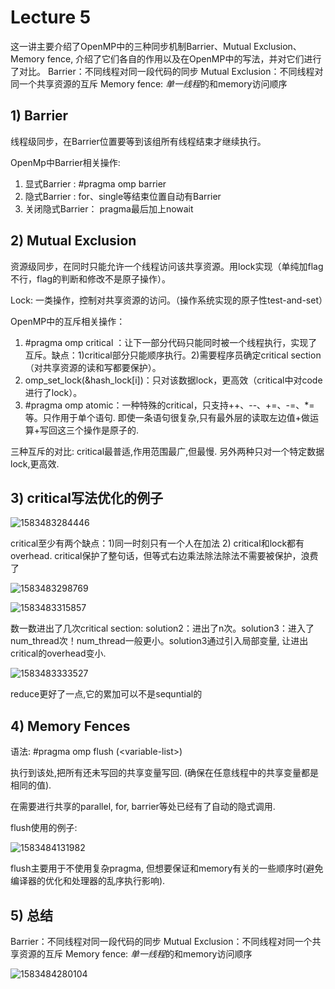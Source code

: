 # Lecture 5 

这一讲主要介绍了OpenMP中的三种同步机制Barrier、Mutual Exclusion、Memory fence, 介绍了它们各自的作用以及在OpenMP中的写法，并对它们进行了对比。
Barrier：不同线程对同一段代码的同步
Mutual Exclusion：不同线程对同一个共享资源的互斥
Memory fence: *单一线程*的和memory访问顺序


## 1) Barrier

线程级同步，在Barrier位置要等到该组所有线程结束才继续执行。

OpenMp中Barrier相关操作:

1. 显式Barrier :  #pragma omp barrier
2. 隐式Barrier :  for、single等结束位置自动有Barrier
3. 关闭隐式Barrier： pragma最后加上nowait

## 2) Mutual Exclusion

资源级同步，在同时只能允许一个线程访问该共享资源。用lock实现（单纯加flag不行，flag的判断和修改不是原子操作）。

Lock: 一类操作，控制对共享资源的访问。（操作系统实现的原子性test-and-set）

OpenMP中的互斥相关操作：

1. #pragma omp critical ：让下一部分代码只能同时被一个线程执行，实现了互斥。缺点：1)critical部分只能顺序执行。2)需要程序员确定critical section（对共享资源的读和写都要保护）。
2. omp_set_lock(&hash_lock[i])：只对该数据lock，更高效（critical中对code进行了lock）。
3. #pragma omp atomic：一种特殊的critical，只支持++、--、+=、-=、*=等。只作用于单个语句. 即使一条语句很复杂,只有最外层的读取左边值+做运算+写回这三个操作是原子的.

三种互斥的对比: critical最普适,作用范围最广,但最慢. 另外两种只对一个特定数据lock,更高效.



## 3) critical写法优化的例子


![1583483284446](./typora-user-images/1583483284446.png)

 critical至少有两个缺点：1)同一时刻只有一个人在加法  2) critical和lock都有overhead. critical保护了整句话，但等式右边乘法除法除法不需要被保护，浪费了

![1583483298769](./typora-user-images/1583483298769.png)

![1583483315857](./typora-user-images/1583483315857.png)

数一数进出了几次critical section: solution2：进出了n次。solution3：进入了num_thread次！num_thread一般更小。solution3通过引入局部变量, 让进出critical的overhead变小.  

![1583483333527](./typora-user-images/1583483333527.png)

 reduce更好了一点,它的累加可以不是sequntial的



## 4) Memory Fences

语法: #pragma omp flush (\<variable-list>)

执行到该处,把所有还未写回的共享变量写回. (确保在任意线程中的共享变量都是相同的值).

在需要进行共享的parallel, for, barrier等处已经有了自动的隐式调用.

flush使用的例子:

![1583484131982](./typora-user-images/1583484131982.png)

flush主要用于不使用复杂pragma,  但想要保证和memory有关的一些顺序时(避免编译器的优化和处理器的乱序执行影响).

## 5) 总结
Barrier：不同线程对同一段代码的同步
Mutual Exclusion：不同线程对同一个共享资源的互斥
Memory fence: *单一线程*的和memory访问顺序

![1583484280104](./typora-user-images/1583484280104.png)
